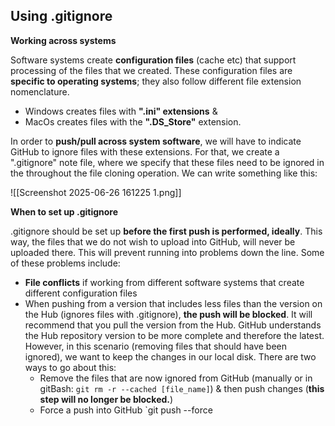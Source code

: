 

## Using .gitignore 

**Working across systems** 

Software systems create **configuration files** (cache etc) that support processing of the files that we created. These configuration files are **specific to operating systems**; they also follow different file extension nomenclature. 
- Windows creates files with **".ini" extensions** & 
- MacOs creates files with the **".DS_Store"** extension. 

In order to **push/pull across system software**, we will have to indicate GitHub to ignore files with these extensions. For that, we create a ".gitignore" note file, where we specify that these files need to be ignored in the throughout the file cloning operation. We can write something like this:

![[Screenshot 2025-06-26 161225 1.png]]


**When to set up .gitignore** 

.gitignore should be set up **before the first push is performed, ideally**. This way, the files that we do not wish to upload into GitHub, will never be uploaded there. This will prevent running into problems down the line. Some of these problems include: 
- **File conflicts** if working from different software systems that create different configuration files
- When pushing from a version that includes less files than the version on the Hub (ignores files with .gitignore), **the push will be blocked**. It will recommend that you pull the version from the Hub. GitHub understands the Hub repository version to be more complete and therefore the latest.  However, in this scenario (removing files that should have been ignored), we want to keep the changes in our local disk. There are two ways to go about this: 
	- Remove the files that are now ignored from GitHub (manually or in gitBash: `git rm -r --cached [file_name]`) & then push changes (**this step will no longer be blocked.**)
	- Force a push into GitHub `git push --force